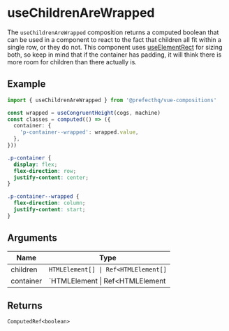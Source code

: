 # useChildrenAreWrapped
The `useChildrenAreWrapped` composition returns a computed boolean that can be used in a component to react to the fact that children all fit within a single row, or they do not. This component uses [useElementRect](https://github.com/PrefectHQ/vue-compositions/tree/main/src/useElementRect) for sizing both, so keep in mind that if the container has padding, it will think there is more room for children than there actually is. 

## Example
```typescript
import { useChildrenAreWrapped } from '@prefecthq/vue-compositions'

const wrapped = useCongruentHeight(cogs, machine)
const classes = computed(() => ({
  container: {
    'p-container--wrapped': wrapped.value,
  },
}))
```

```css
.p-container {
  display: flex;
  flex-direction: row;
  justify-content: center;
}

.p-container--wrapped {
  flex-direction: column;
  justify-content: start;
}
```

## Arguments
| Name     | Type                              |
|----------|-----------------------------------|
| children | `HTMLElement[] \| Ref<HTMLElement[]` |
| container | `HTMLElement \| Ref<HTMLElement | undefined` |

## Returns
`ComputedRef<boolean>`